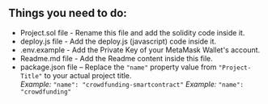 ## Things you need to do:

- Project.sol file - Rename this file and add the solidity code inside it.
- deploy.js file - Add the deploy.js (javascript) code inside it.
- .env.example - Add the Private Key of your MetaMask Wallet's account.
- Readme.md file - Add the Readme content inside this file.
- package.json file – Replace the `"name"` property value from `"Project-Title"` to your actual project title. <br/>
*Example:* `"name": "crowdfunding-smartcontract"`
*Example:* `"name": "crowdfunding"`
